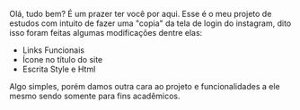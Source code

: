 Olá, tudo bem? É um prazer ter você por aqui. 
Esse é o meu projeto de estudos com intuito de fazer uma "copia"
da tela de login do instagram, dito isso foram feitas algumas 
modificações dentre elas:

- Links Funcionais
- Ícone no título do site
- Escrita Style e Html

Algo simples, porém damos outra cara ao projeto e funcionalidades
a ele mesmo sendo somente para fins acadêmicos.



